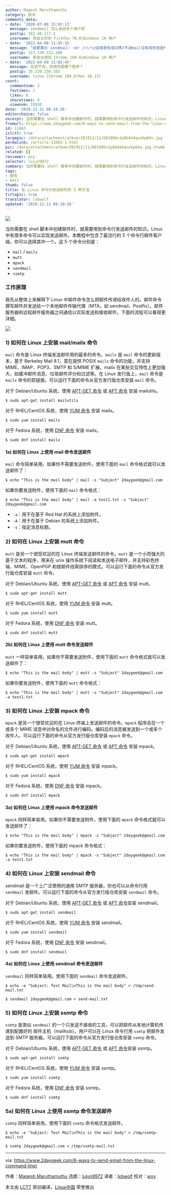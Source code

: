 ```yaml
---
author: Magesh Maruthamuthu
category: 技术
comments_data:
- date: '2020-07-08 15:01:13'
  message: sendmail 怎么发给多个用户呢
  postip: 182.48.117.2
  username: 来自北京的 Firefox 78.0|Windows 10 用户
- date: '2022-04-08 11:45:25'
  message: "結果顯示 sendmail: <br />\r\n這樣是有成功嗎?不過mail沒有收到信是什麼問題?"
  postip: 223.139.121.106
  username: 来自台湾的 Chrome 100.0|Windows 10 用户
- date: '2022-04-09 11:02:45'
  message: 应该不对。你用的是哪个程序？
  postip: 35.220.150.103
  username: linux [Chrome 100.0|Mac 10.15]
count:
  commentnum: 3
  favtimes: 1
  likes: 0
  sharetimes: 0
  viewnum: 33930
date: '2019-12-11 08:18:26'
editorchoice: false
excerpt: 当你需要在 shell 脚本中创建邮件时，就需要用到命令行发送邮件的知识。Linux 中有很多命令可以实现发送邮件。
fromurl: https://www.2daygeek.com/6-ways-to-send-email-from-the-linux-command-line/
id: 11663
islctt: true
largepic: /data/attachment/album/201912/11/081806v1p8b444qozbp84u.jpg
permalink: /article-11663-1.html
pic: /data/attachment/album/201912/11/081806v1p8b444qozbp84u.jpg.thumb.jpg
related: []
reviewer: wxy
selector: lujun9972
summary: 当你需要在 shell 脚本中创建邮件时，就需要用到命令行发送邮件的知识。Linux 中有很多命令可以实现发送邮件。
tags:
- 邮件
- mail
thumb: false
title: 在 Linux 命令行发送邮件的 5 种方法
titlepic: true
translator: lxbwolf
updated: '2019-12-11 08:18:26'
---
```


![](/data/attachment/album/201912/11/081806v1p8b444qozbp84u.jpg)


当你需要在 shell 脚本中创建邮件时，就需要用到命令行发送邮件的知识。Linux 中有很多命令可以实现发送邮件。本教程中包含了最流行的 5 个命令行邮件客户端，你可以选择其中一个。这 5 个命令分别是：


* `mail` / `mailx`
* `mutt`
* `mpack`
* `sendmail`
* `ssmtp`


### 工作原理


我先从整体上来解释下 Linux 中邮件命令怎么把邮件传递给收件人的。邮件命令撰写邮件并发送给一个本地邮件传输代理（MTA，如 sendmail、Postfix）。邮件服务器和远程邮件服务器之间通信以实际发送和接收邮件。下面的流程可以看得更详细。


![](/data/attachment/album/201912/11/081830xntnd4iny5nl9ran.png)


### 1) 如何在 Linux 上安装 mail/mailx 命令


`mail` 命令是 Linux 终端发送邮件用的最多的命令。`mailx` 是 `mail` 命令的更新版本，基于 Berkeley Mail 8.1，意在提供 POSIX `mailx` 命令的功能，并支持 MIME、IMAP、POP3、SMTP 和 S/MIME 扩展。mailx 在某些交互特性上更加强大，如缓冲邮件消息、垃圾邮件评分和过滤等。在 Linux 发行版上，`mail` 命令是 `mailx` 命令的软链接。可以运行下面的命令从官方发行版仓库安装 `mail` 命令。


对于 Debian/Ubuntu 系统，使用 [APT-GET 命令](https://www.2daygeek.com/apt-get-apt-cache-command-examples-manage-packages-debian-ubuntu-systems/) 或 [APT 命令](https://www.2daygeek.com/apt-command-examples-manage-packages-debian-ubuntu-systems/) 安装 mailutils。



```
$ sudo apt-get install mailutils
```

对于 RHEL/CentOS 系统，使用 [YUM 命令](https://www.2daygeek.com/yum-command-examples-manage-packages-rhel-centos-systems/) 安装 mailx。



```
$ sudo yum install mailx
```

对于 Fedora 系统，使用 [DNF 命令](https://www.2daygeek.com/dnf-command-examples-manage-packages-fedora-system/) 安装 mailx。



```
$ sudo dnf install mailx
```

#### 1a) 如何在 Linux 上使用 mail 命令发送邮件


`mail` 命令简单易用。如果你不需要发送附件，使用下面的 `mail` 命令格式就可以发送邮件了：



```
$ echo "This is the mail body" | mail -s "Subject" 2daygeek@gmail.com
```

如果你要发送附件，使用下面的 `mail` 命令格式：



```
$ echo "This is the mail body" | mail -a test1.txt -s "Subject" 2daygeek@gmail.com
```

* `-a`：用于在基于 Red Hat 的系统上添加附件。
* `-A`：用于在基于 Debian 的系统上添加附件。
* `-s`：指定消息标题。


### 2) 如何在 Linux 上安装 mutt 命令


`mutt` 是另一个很受欢迎的在 Linux 终端发送邮件的命令。`mutt` 是一个小而强大的基于文本的程序，用来在 unix 操作系统下阅读和发送电子邮件，并支持彩色终端、MIME、OpenPGP 和按邮件线索排序的模式。可以运行下面的命令从官方发行版仓库安装 `mutt` 命令。


对于 Debian/Ubuntu 系统，使用 [APT-GET 命令](https://www.2daygeek.com/apt-get-apt-cache-command-examples-manage-packages-debian-ubuntu-systems/) 或 [APT 命令](https://www.2daygeek.com/apt-command-examples-manage-packages-debian-ubuntu-systems/) 安装 mutt。



```
$ sudo apt-get install mutt
```

对于 RHEL/CentOS 系统，使用 [YUM 命令](https://www.2daygeek.com/yum-command-examples-manage-packages-rhel-centos-systems/) 安装 mutt。



```
$ sudo yum install mutt
```

对于 Fedora 系统，使用 [DNF 命令](https://www.2daygeek.com/dnf-command-examples-manage-packages-fedora-system/) 安装 mutt。



```
$ sudo dnf install mutt
```

#### 2b) 如何在 Linux 上使用 mutt 命令发送邮件


`mutt` 一样简单易用。如果你不需要发送附件，使用下面的 `mutt` 命令格式就可以发送邮件了：



```
$ echo "This is the mail body" | mutt -s "Subject" 2daygeek@gmail.com
```

如果你要发送附件，使用下面的 `mutt` 命令格式：



```
$ echo "This is the mail body" | mutt -s "Subject" 2daygeek@gmail.com -a test1.txt
```

### 3) 如何在 Linux 上安装 mpack 命令


`mpack` 是另一个很受欢迎的在 Linux 终端上发送邮件的命令。`mpack` 程序会在一个或多个 MIME 消息中对命名的文件进行编码。编码后的消息被发送到一个或多个收件人。可以运行下面的命令从官方发行版仓库安装 `mpack` 命令。


对于 Debian/Ubuntu 系统，使用 [APT-GET 命令](https://www.2daygeek.com/apt-get-apt-cache-command-examples-manage-packages-debian-ubuntu-systems/) 或 [APT 命令](https://www.2daygeek.com/apt-command-examples-manage-packages-debian-ubuntu-systems/) 安装 mpack。



```
$ sudo apt-get install mpack
```

对于 RHEL/CentOS 系统，使用 [YUM 命令](https://www.2daygeek.com/yum-command-examples-manage-packages-rhel-centos-systems/) 安装 mpack。



```
$ sudo yum install mpack
```

对于 Fedora 系统，使用 [DNF 命令](https://www.2daygeek.com/dnf-command-examples-manage-packages-fedora-system/) 安装 mpack。



```
$ sudo dnf install mpack
```

#### 3a) 如何在 Linux 上使用 mpack 命令发送邮件


`mpack` 同样简单易用。如果你不需要发送附件，使用下面的 `mpack` 命令格式就可以发送邮件了：



```
$ echo "This is the mail body" | mpack -s "Subject" 2daygeek@gmail.com
```

如果你要发送附件，使用下面的 mpack 命令格式：



```
$ echo "This is the mail body" | mpack -s "Subject" 2daygeek@gmail.com -a test1.txt
```

### 4) 如何在 Linux 上安装 sendmail 命令


sendmail 是一个上广泛使用的通用 SMTP 服务器，你也可以从命令行用 `sendmail` 发邮件。可以运行下面的命令从官方发行版仓库安装 `sendmail` 命令。


对于 Debian/Ubuntu 系统，使用 [APT-GET 命令](https://www.2daygeek.com/apt-get-apt-cache-command-examples-manage-packages-debian-ubuntu-systems/) 或 [APT 命令](https://www.2daygeek.com/apt-command-examples-manage-packages-debian-ubuntu-systems/)安装 sendmail。



```
$ sudo apt-get install sendmail
```

对于 RHEL/CentOS 系统，使用 [YUM 命令](https://www.2daygeek.com/yum-command-examples-manage-packages-rhel-centos-systems/) 安装 sendmail。



```
$ sudo yum install sendmail
```

对于 Fedora 系统，使用 [DNF 命令](https://www.2daygeek.com/dnf-command-examples-manage-packages-fedora-system/) 安装 sendmail。



```
$ sudo dnf install sendmail
```

#### 4a) 如何在 Linux 上使用 sendmail 命令发送邮件


`sendmail` 同样简单易用。使用下面的 `sendmail` 命令发送邮件。



```
$ echo -e "Subject: Test Mail\nThis is the mail body" > /tmp/send-mail.txt
```


```
$ sendmail 2daygeek@gmail.com < send-mail.txt
```

### 5) 如何在 Linux 上安装 ssmtp 命令


`ssmtp` 是类似 `sendmail` 的一个只发送不接收的工具，可以把邮件从本地计算机传递到配置好的 邮件主机（mailhub）。用户可以在 Linux 命令行用 `ssmtp` 把邮件发送到 SMTP 服务器。可以运行下面的命令从官方发行版仓库安装 `ssmtp` 命令。


对于 Debian/Ubuntu 系统，使用 [APT-GET 命令](https://www.2daygeek.com/apt-get-apt-cache-command-examples-manage-packages-debian-ubuntu-systems/) 或 [APT 命令](https://www.2daygeek.com/apt-command-examples-manage-packages-debian-ubuntu-systems/)安装 ssmtp。



```
$ sudo apt-get install ssmtp
```

对于 RHEL/CentOS 系统，使用 [YUM 命令](https://www.2daygeek.com/yum-command-examples-manage-packages-rhel-centos-systems/) 安装 ssmtp。



```
$ sudo yum install ssmtp
```

对于 Fedora 系统，使用 [DNF 命令](https://www.2daygeek.com/dnf-command-examples-manage-packages-fedora-system/) 安装 ssmtp。



```
$ sudo dnf install ssmtp
```

### 5a) 如何在 Linux 上使用 ssmtp 命令发送邮件


`ssmtp` 同样简单易用。使用下面的 `ssmtp` 命令格式发送邮件。



```
$ echo -e "Subject: Test Mail\nThis is the mail body" > /tmp/ssmtp-mail.txt
```


```
$ ssmtp 2daygeek@gmail.com < /tmp/ssmtp-mail.txt
```



---


via: <https://www.2daygeek.com/6-ways-to-send-email-from-the-linux-command-line/>


作者：[Magesh Maruthamuthu](https://www.2daygeek.com/author/magesh/) 选题：[lujun9972](https://github.com/lujun9972) 译者：[lxbwolf](https://github.com/lxbwolf) 校对：[wxy](https://github.com/wxy)


本文由 [LCTT](https://github.com/LCTT/TranslateProject) 原创编译，[Linux中国](https://linux.cn/) 荣誉推出